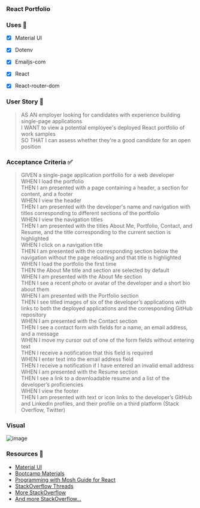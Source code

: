### React Portfolio

### Uses 🧰
- [x] Material UI
- [x] Dotenv
- [x] Emailjs-com
- [x] React
- [x] React-router-dom


### User Story 📖
> AS AN employer looking for candidates with experience building single-page applications      
> I WANT to view a potential employee's deployed React portfolio of work samples      
> SO THAT I can assess whether they're a good candidate for an open position      

### Acceptance Criteria ✅ 
> GIVEN a single-page application portfolio for a web developer      
> WHEN I load the portfolio      
> THEN I am presented with a page containing a header, a section for content, and a footer      
> WHEN I view the header      
> THEN I am presented with the developer's name and navigation with titles corresponding to different sections of the portfolio      
> WHEN I view the navigation titles      
> THEN I am presented with the titles About Me, Portfolio, Contact, and Resume, and the title corresponding to the current section is highlighted      
> WHEN I click on a navigation title      
> THEN I am presented with the corresponding section below the navigation without the page reloading and that title is highlighted      
> WHEN I load the portfolio the first time      
> THEN the About Me title and section are selected by default      
> WHEN I am presented with the About Me section      
> THEN I see a recent photo or avatar of the developer and a short bio about them      
> WHEN I am presented with the Portfolio section      
> THEN I see titled images of six of the developer’s applications with links to both the deployed applications and the corresponding GitHub repository      
> WHEN I am presented with the Contact section      
> THEN I see a contact form with fields for a name, an email address, and a message      
> WHEN I move my cursor out of one of the form fields without entering text      
> THEN I receive a notification that this field is required      
> WHEN I enter text into the email address field      
> THEN I receive a notification if I have entered an invalid email address      
> WHEN I am presented with the Resume section      
> THEN I see a link to a downloadable resume and a list of the developer’s proficiencies      
> WHEN I view the footer      
> THEN I am presented with text or icon links to the developer’s GitHub and LinkedIn profiles, and their profile on a third platform (Stack Overflow, Twitter)      


### Visual
![image](https://user-images.githubusercontent.com/77648727/121286190-544d5000-c894-11eb-9e44-badca49667bc.png)

### Resources 🤝
- [Material UI](https://material-ui.com/)
- [Bootcamp Materials](https://courses.bootcampspot.com/courses/518/pages/20-dot-5-4-manage-the-modals-state?module_item_id=137345)
- [Programming with Mosh Guide for React](https://programmingwithmosh.com/javascript/importing-css-files-in-react/)
- [StackOverflow Threads](https://stackoverflow.com/questions/54045869/npm-run-cannot-find-module-sass-after-repeated-reinstall-attempts) 
- [More StackOverflow](https://stackoverflow.com/questions/65910495/need-help-on-a-react-js-error-that-i-keep-on-getting)
- [And more StackOverflow...](https://stackoverflow.com/questions/58829254/how-to-override-muitypography-body1-class-in-material-ui)
